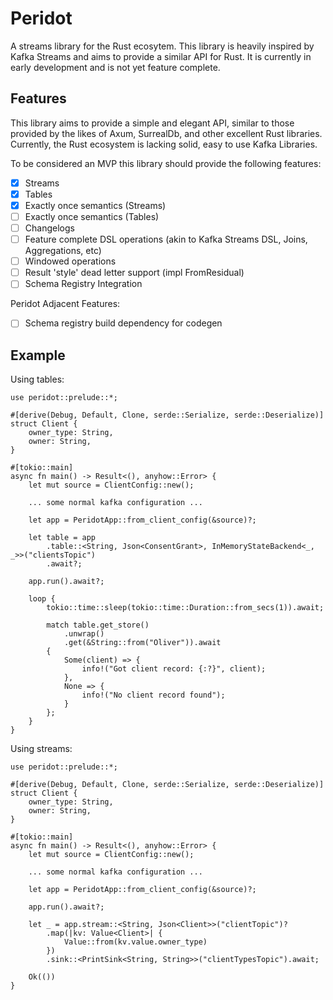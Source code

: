 # Peridot

A streams library for the Rust ecosytem. This library is heavily inspired by Kafka Streams and aims to provide a similar API for Rust.
It is currently in early development and is not yet feature complete.

## Features

This library aims to provide a simple and elegant API, similar to those provided by the likes of Axum, SurrealDb, and other excellent Rust libraries.
Currently, the Rust ecosystem is lacking solid, easy to use Kafka Libraries.

To be considered an MVP this library should provide the following features:

- [x] Streams
- [x] Tables
- [x] Exactly once semantics (Streams)
- [ ] Exactly once semantics (Tables)
- [ ] Changelogs
- [ ] Feature complete DSL operations (akin to Kafka Streams DSL, Joins, Aggregations, etc)
- [ ] Windowed operations
- [ ] Result 'style' dead letter support (impl FromResidual)
- [ ] Schema Registry Integration 

Peridot Adjacent Features:
- [ ] Schema registry build dependency for codegen

## Example

Using tables:

```
use peridot::prelude::*;

#[derive(Debug, Default, Clone, serde::Serialize, serde::Deserialize)]
struct Client {
    owner_type: String,
    owner: String,
}

#[tokio::main]
async fn main() -> Result<(), anyhow::Error> {
    let mut source = ClientConfig::new();

    ... some normal kafka configuration ...

    let app = PeridotApp::from_client_config(&source)?;

    let table = app
        .table::<String, Json<ConsentGrant>, InMemoryStateBackend<_, _>>("clientsTopic")
        .await?;

    app.run().await?;

    loop {
        tokio::time::sleep(tokio::time::Duration::from_secs(1)).await;

        match table.get_store()
            .unwrap()
            .get(&String::from("Oliver")).await 
        {
            Some(client) => {
                info!("Got client record: {:?}", client);
            },
            None => {
                info!("No client record found");
            }
        };
    }
}
```

Using streams:

```
use peridot::prelude::*;

#[derive(Debug, Default, Clone, serde::Serialize, serde::Deserialize)]
struct Client {
    owner_type: String,
    owner: String,
}

#[tokio::main]
async fn main() -> Result<(), anyhow::Error> {
    let mut source = ClientConfig::new();

    ... some normal kafka configuration ...

    let app = PeridotApp::from_client_config(&source)?;

    app.run().await?;

    let _ = app.stream::<String, Json<Client>>("clientTopic")?
        .map(|kv: Value<Client>| {
            Value::from(kv.value.owner_type)
        })
        .sink::<PrintSink<String, String>>("clientTypesTopic").await;

    Ok(())
}
```